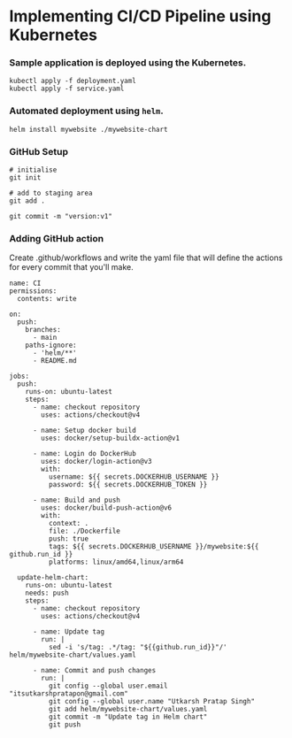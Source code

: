 # Implementing CI/CD Pipeline using Kubernetes

### Sample application is deployed using the Kubernetes. 

```
kubectl apply -f deployment.yaml
kubectl apply -f service.yaml
```

### Automated deployment using `helm`.

```
helm install mywebsite ./mywebsite-chart
```

### GitHub Setup

```
# initialise
git init

# add to staging area
git add .

git commit -m "version:v1"

```

### Adding GitHub action

Create .github/workflows and write the yaml file that will define the actions for every commit that you'll make.

```
name: CI
permissions:
  contents: write

on:
  push:
    branches:
      - main
    paths-ignore:
      - 'helm/**'
      - README.md

jobs:
  push:
    runs-on: ubuntu-latest
    steps:
      - name: checkout repository
        uses: actions/checkout@v4

      - name: Setup docker build
        uses: docker/setup-buildx-action@v1

      - name: Login do DockerHub
        uses: docker/login-action@v3
        with:
          username: ${{ secrets.DOCKERHUB_USERNAME }}
          password: ${{ secrets.DOCKERHUB_TOKEN }}

      - name: Build and push
        uses: docker/build-push-action@v6
        with:
          context: .
          file: ./Dockerfile
          push: true
          tags: ${{ secrets.DOCKERHUB_USERNAME }}/mywebsite:${{ github.run_id }}
          platforms: linux/amd64,linux/arm64

  update-helm-chart:
    runs-on: ubuntu-latest
    needs: push
    steps:
      - name: checkout repository
        uses: actions/checkout@v4

      - name: Update tag
        run: |
          sed -i 's/tag: .*/tag: "${{github.run_id}}"/' helm/mywebsite-chart/values.yaml

      - name: Commit and push changes
        run: |
          git config --global user.email "itsutkarshpratapon@gmail.com"
          git config --global user.name "Utkarsh Pratap Singh"
          git add helm/mywebsite-chart/values.yaml
          git commit -m "Update tag in Helm chart"
          git push
```

